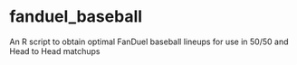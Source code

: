 # fanduel_baseball
An R script to obtain optimal FanDuel baseball lineups for use in 50/50 and Head to Head matchups
